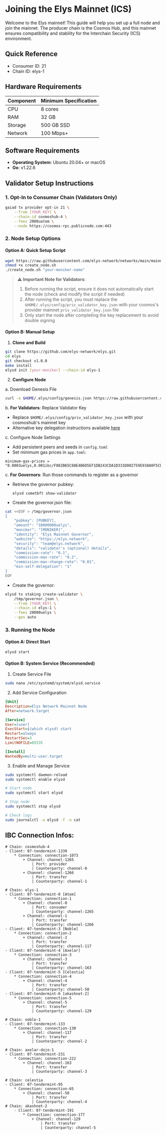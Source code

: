 # Joining the Elys Mainnet (ICS)

Welcome to the Elys mainnet! This guide will help you set up a full node and join the mainnet. The producer chain is the Cosmos Hub, and this mainnet ensures compatibility and stability for the Interchain Security (ICS) environment.

## Quick Reference

- Consumer ID: 21
- Chain ID: elys-1

## Hardware Requirements

| Component | Minimum Specification |
| --------- | --------------------- |
| CPU       | 8 cores               |
| RAM       | 32 GB                 |
| Storage   | 500 GB SSD            |
| Network   | 100 Mbps+             |

## Software Requirements

- **Operating System**: Ubuntu 20.04+ or macOS
- **Go**: v1.22.6

## Validator Setup Instructions

### 1. Opt-In to Consumer Chain (Validators Only)

```bash
gaiad tx provider opt-in 21 \
    --from [YOUR_KEY] \
    --chain-id cosmoshub-4 \
    --fees 2000uatom \
    --node https://cosmos-rpc.publicnode.com:443
```

### 2. Node Setup Options

#### Option A: Quick Setup Script

```bash
wget https://raw.githubusercontent.com/elys-network/networks/main/mainnet/create_node.sh
chmod +x create_node.sh
./create_node.sh "your-moniker-name"
```

> **⚠️ Important Note for Validators**:
>
> 1. Before running the script, ensure it does not automatically start the node (check and modify the script if needed)
> 2. After running the script, you must replace the `$HOME/.elys/config/priv_validator_key.json` with your cosmos's provider mainnet `priv_validator_key.json` file
> 3. Only start the node after completing the key replacement to avoid double signing

#### Option B: Manual Setup

1. **Clone and Build**

```bash
git clone https://github.com/elys-network/elys.git
cd elys
git checkout v1.0.0
make install
elysd init [your-moniker] --chain-id elys-1
```

2. **Configure Node**

a. Download Genesis File

```bash
curl -o $HOME/.elys/config/genesis.json https://raw.githubusercontent.com/elys-network/networks/refs/heads/main/mainnet/genesis.json
```

b. **For Validators**: Replace Validator Key

- Replace `$HOME/.elys/config/priv_validator_key.json` with your cosmoshub's mainnet key
- Alternative key delegation instructions available [here](https://github.com/cosmos/testnets/blob/master/interchain-security/VALIDATOR_JOINING_GUIDE.md#option-two-use-key-delegation)

c. Configure Node Settings

- Add persistent peers and seeds in `config.toml`
- Set minimum gas prices in `app.toml`:

```
minimum-gas-prices = "0.0003uelys,0.001ibc/F082B65C88E4B6D5EF1DB243CDA1D331D002759E938A0F5CD3FFDC5D53B3E349,0.001ibc/C4CFF46FD6DE35CA4CF4CE031E643C8FDC9BA4B99AE598E9B0ED98FE3A2319F9"
```

c. **For Governors**: Run those commands to register as a governor

- Retrieve the governor pubkey:

  ```
  elysd cometbft show-validator
  ```

- Create the governor.json file:

```bash
cat <<EOF > /tmp/governor.json
{
	"pubkey": [PUBKEY],
	"amount": "10000000uelys",
	"moniker": "[MONIKER]",
	"identity": "Elys Mainnet Governor",
	"website": "https://elys.network",
	"security": "team@elys.network",
	"details": "validator's (optional) details",
	"commission-rate": "0.1",
	"commission-max-rate": "0.2",
	"commission-max-change-rate": "0.01",
	"min-self-delegation": "1"
}
EOF
```

- Create the governor:

```bash
elysd tx staking create-validator \
    /tmp/governor.json \
    --from [YOUR_KEY] \
    --chain-id elys-1 \
    --fees 20000uelys \
    --gas auto
```

### 3. Running the Node

#### Option A: Direct Start

```bash
elysd start
```

#### Option B: System Service (Recommended)

1. Create Service File

```bash
sudo nano /etc/systemd/system/elysd.service
```

2. Add Service Configuration

```ini
[Unit]
Description=Elys Network Mainnet Node
After=network.target

[Service]
User=[user]
ExecStart=$(which elysd) start
Restart=always
RestartSec=3
LimitNOFILE=65535

[Install]
WantedBy=multi-user.target
```

3. Enable and Manage Service

```bash
sudo systemctl daemon-reload
sudo systemctl enable elysd

# Start node
sudo systemctl start elysd

# Stop node
sudo systemctl stop elysd

# Check logs
sudo journalctl -u elysd -f -o cat
```

## IBC Connection Infos:

```
# Chain: cosmoshub-4
- Client: 07-tendermint-1339
    * Connection: connection-1073
        + Channel: channel-1265
            | Port: provider
            | Counterparty: channel-0
        + Channel: channel-1266
            | Port: transfer
            | Counterparty: channel-1

# Chain: elys-1
- Client: 07-tendermint-0 [Atom]
    * Connection: connection-1
        + Channel: channel-0
            | Port: consumer
            | Counterparty: channel-1265
        + Channel: channel-1
            | Port: transfer
            | Counterparty: channel-1266
- Client: 07-tendermint-3 [Noble]
    * Connection: connection-2
        + Channel: channel-2
            | Port: transfer
            | Counterparty: channel-117
- Client: 07-tendermint-4 [Axelar]
    * Connection: connection-3
        + Channel: channel-3
            | Port: transfer
            | Counterparty: channel-163
- Client: 07-tendermint-5 [Celestia]
    * Connection: connection-4
        + Channel: channel-4
            | Port: transfer
            | Counterparty: channel-50
- Client: 07-tendermint-6 [akashnet-2]
    * Connection: connection-5
        + Channel: channel-5
            | Port: transfer
            | Counterparty: channel-129

# Chain: noble-1
- Client: 07-tendermint-133
    * Connection: connection-130
        + Channel: channel-117
            | Port: transfer
            | Counterparty: channel-2

# Chain: axelar-dojo-1
- Client: 07-tendermint-231
    * Connection: connection-222
        + Channel: channel-163
            | Port: transfer
            | Counterparty: channel-3

# Chain: celestia
- Client: 07-tendermint-95
    * Connection: connection-65
        + Channel: channel-50
            | Port: transfer
            | Counterparty: channel-4
# Chain: akashnet-2
    - Client: 07-tendermint-191
        * Connection: connection-177
            + Channel: channel-129
                | Port: transfer
                | Counterparty: channel-5
```
